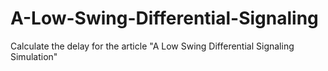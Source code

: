 # A-Low-Swing-Differential-Signaling
Calculate the delay for the article "A Low Swing Differential Signaling Simulation"
